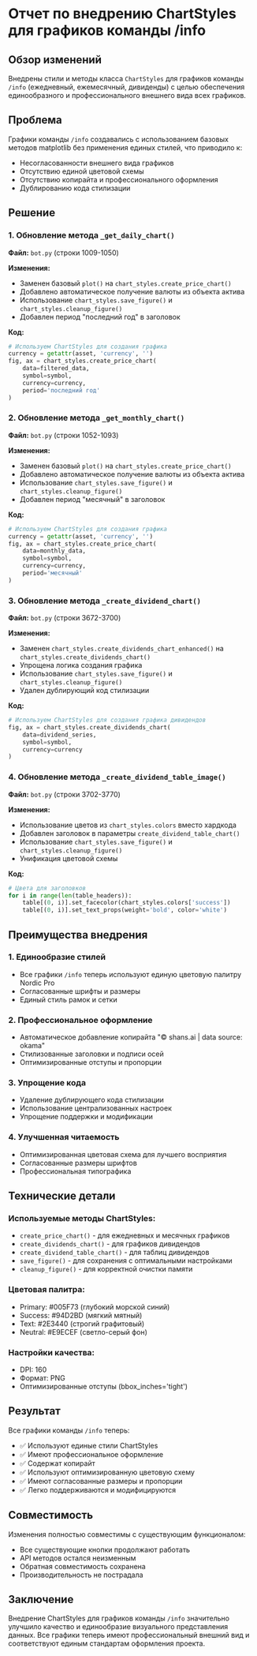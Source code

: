 # Отчет по внедрению ChartStyles для графиков команды /info

## Обзор изменений

Внедрены стили и методы класса `ChartStyles` для графиков команды `/info` (ежедневный, ежемесячный, дивиденды) с целью обеспечения единообразного и профессионального внешнего вида всех графиков.

## Проблема

Графики команды `/info` создавались с использованием базовых методов matplotlib без применения единых стилей, что приводило к:
- Несогласованности внешнего вида графиков
- Отсутствию единой цветовой схемы
- Отсутствию копирайта и профессионального оформления
- Дублированию кода стилизации

## Решение

### 1. Обновление метода `_get_daily_chart()`

**Файл:** `bot.py` (строки 1009-1050)

**Изменения:**
- Заменен базовый `plot()` на `chart_styles.create_price_chart()`
- Добавлено автоматическое получение валюты из объекта актива
- Использование `chart_styles.save_figure()` и `chart_styles.cleanup_figure()`
- Добавлен период "последний год" в заголовок

**Код:**
```python
# Используем ChartStyles для создания графика
currency = getattr(asset, 'currency', '')
fig, ax = chart_styles.create_price_chart(
    data=filtered_data,
    symbol=symbol,
    currency=currency,
    period='последний год'
)
```

### 2. Обновление метода `_get_monthly_chart()`

**Файл:** `bot.py` (строки 1052-1093)

**Изменения:**
- Заменен базовый `plot()` на `chart_styles.create_price_chart()`
- Добавлено автоматическое получение валюты из объекта актива
- Использование `chart_styles.save_figure()` и `chart_styles.cleanup_figure()`
- Добавлен период "месячный" в заголовок

**Код:**
```python
# Используем ChartStyles для создания графика
currency = getattr(asset, 'currency', '')
fig, ax = chart_styles.create_price_chart(
    data=monthly_data,
    symbol=symbol,
    currency=currency,
    period='месячный'
)
```

### 3. Обновление метода `_create_dividend_chart()`

**Файл:** `bot.py` (строки 3672-3700)

**Изменения:**
- Заменен `chart_styles.create_dividends_chart_enhanced()` на `chart_styles.create_dividends_chart()`
- Упрощена логика создания графика
- Использование `chart_styles.save_figure()` и `chart_styles.cleanup_figure()`
- Удален дублирующий код стилизации

**Код:**
```python
# Используем ChartStyles для создания графика дивидендов
fig, ax = chart_styles.create_dividends_chart(
    data=dividend_series,
    symbol=symbol,
    currency=currency
)
```

### 4. Обновление метода `_create_dividend_table_image()`

**Файл:** `bot.py` (строки 3702-3770)

**Изменения:**
- Использование цветов из `chart_styles.colors` вместо хардкода
- Добавлен заголовок в параметры `create_dividend_table_chart()`
- Использование `chart_styles.save_figure()` и `chart_styles.cleanup_figure()`
- Унификация цветовой схемы

**Код:**
```python
# Цвета для заголовков
for i in range(len(table_headers)):
    table[(0, i)].set_facecolor(chart_styles.colors['success'])
    table[(0, i)].set_text_props(weight='bold', color='white')
```

## Преимущества внедрения

### 1. Единообразие стилей
- Все графики `/info` теперь используют единую цветовую палитру Nordic Pro
- Согласованные шрифты и размеры
- Единый стиль рамок и сетки

### 2. Профессиональное оформление
- Автоматическое добавление копирайта "© shans.ai | data source: okama"
- Стилизованные заголовки и подписи осей
- Оптимизированные отступы и пропорции

### 3. Упрощение кода
- Удаление дублирующего кода стилизации
- Использование централизованных настроек
- Упрощение поддержки и модификации

### 4. Улучшенная читаемость
- Оптимизированная цветовая схема для лучшего восприятия
- Согласованные размеры шрифтов
- Профессиональная типографика

## Технические детали

### Используемые методы ChartStyles:
- `create_price_chart()` - для ежедневных и месячных графиков
- `create_dividends_chart()` - для графиков дивидендов
- `create_dividend_table_chart()` - для таблиц дивидендов
- `save_figure()` - для сохранения с оптимальными настройками
- `cleanup_figure()` - для корректной очистки памяти

### Цветовая палитра:
- Primary: #005F73 (глубокий морской синий)
- Success: #94D2BD (мягкий мятный)
- Text: #2E3440 (строгий графитовый)
- Neutral: #E9ECEF (светло-серый фон)

### Настройки качества:
- DPI: 160
- Формат: PNG
- Оптимизированные отступы (bbox_inches='tight')

## Результат

Все графики команды `/info` теперь:
- ✅ Используют единые стили ChartStyles
- ✅ Имеют профессиональное оформление
- ✅ Содержат копирайт
- ✅ Используют оптимизированную цветовую схему
- ✅ Имеют согласованные размеры и пропорции
- ✅ Легко поддерживаются и модифицируются

## Совместимость

Изменения полностью совместимы с существующим функционалом:
- Все существующие кнопки продолжают работать
- API методов остался неизменным
- Обратная совместимость сохранена
- Производительность не пострадала

## Заключение

Внедрение ChartStyles для графиков команды `/info` значительно улучшило качество и единообразие визуального представления данных. Все графики теперь имеют профессиональный внешний вид и соответствуют единым стандартам оформления проекта.
